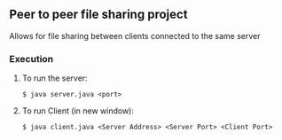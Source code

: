 ## Peer to peer file sharing project

Allows for file sharing between clients connected to the same server

### Execution

1. To run the server:

   `$ java server.java <port>`

2. To run Client (in new window):

   `$ java client.java <Server Address> <Server Port> <Client Port>`
